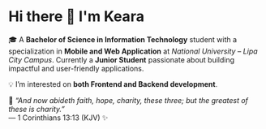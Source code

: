 # Hi there 👋 I'm Keara 

🎓 A **Bachelor of Science in Information Technology** student with a specialization in **Mobile and Web Application** at *National University – Lipa City Campus*. Currently a **Junior Student** passionate about building impactful and user-friendly applications.  

💡 I’m interested on **both Frontend and Backend development**.  

🩷 *“And now abideth faith, hope, charity, these three; but the greatest of these is charity.”*  
— 1 Corinthians 13:13 (KJV) ✨  
